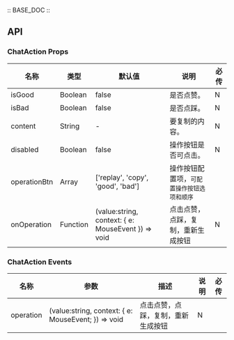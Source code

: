 :: BASE_DOC ::

## API
### ChatAction Props

名称 | 类型 | 默认值 | 说明 | 必传
-- | -- | -- | -- | --
isGood | Boolean | false | 是否点赞。 | N
isBad | Boolean | false | 是否点踩。 | N
content | String | - | 要复制的内容。 | N
disabled | Boolean | false | 操作按钮是否可点击。 | N
operationBtn | Array | ['replay', 'copy', 'good', 'bad'] | 操作按钮配置项，`可配置操作按钮选项和顺序`
onOperation | Function | (value:string, context: { e: MouseEvent }) => void | 点击点赞，点踩，复制，重新生成按钮 | N

### ChatAction Events

名称 | 参数 | 描述 | 说明 | 必传
-- | -- | -- | -- | --
operation | (value:string, context: { e: MouseEvent; }) => void | 点击点赞，点踩，复制，重新生成按钮 | N